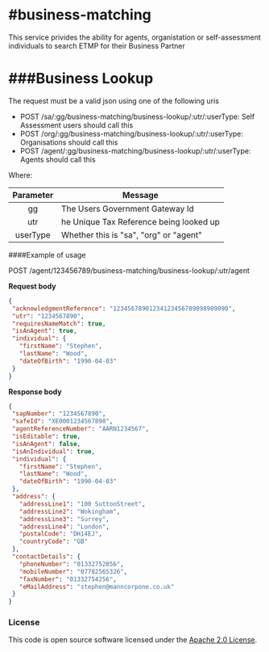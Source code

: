 #business-matching
=============
This service privides the ability for agents, organistation or self-assessment individuals to search ETMP for their Business Partner

###Business Lookup
=====

The request must be a valid json using one of the following uris
- POST    /sa/:gg/business-matching/business-lookup/:utr/:userType: Self Assessment users should call this
- POST    /org/:gg/business-matching/business-lookup/:utr/:userType: Organisations should call this
- POST    /agent/:gg/business-matching/business-lookup/:utr/:userType: Agents should call this

Where:

| Parameter | Message                      |
|:--------:|------------------------------|
|    gg    | The Users Government Gateway Id  |
|   utr    | he Unique Tax Reference being looked up |
| userType | Whether this is "sa", "org" or "agent" |


####Example of usage

 POST /agent/123456789/business-matching/business-lookup/:utr/agent

 **Request body**

 ```json
{
  "acknowledgmentReference": "12345678901234123456789098909090",
  "utr": "1234567890",
  "requiresNameMatch": true,
  "isAnAgent": true,
  "individual": {
    "firstName": "Stephen",
    "lastName": "Wood",
    "dateOfBirth": "1990-04-03"
  }
}
 ```
 **Response body**

 ```json
{
  "sapNumber": "1234567890",
  "safeId": "XE0001234567890",
  "agentReferenceNumber": "AARN1234567",
  "isEditable": true,
  "isAnAgent": false,
  "isAnIndividual": true,
  "individual": {
    "firstName": "Stephen",
    "lastName": "Wood",
    "dateOfBirth": "1990-04-03"
  },
  "address": {
    "addressLine1": "100 SuttonStreet",
    "addressLine2": "Wokingham",
    "addressLine3": "Surrey",
    "addressLine4": "London",
    "postalCode": "DH14EJ",
    "countryCode": "GB"
  },
  "contactDetails": {
    "phoneNumber": "01332752856",
    "mobileNumber": "07782565326",
    "faxNumber": "01332754256",
    "eMailAddress": "stephen@manncorpone.co.uk"
  }
}
 ```


### License

This code is open source software licensed under the [Apache 2.0 License]("http://www.apache.org/licenses/LICENSE-2.0.html").
